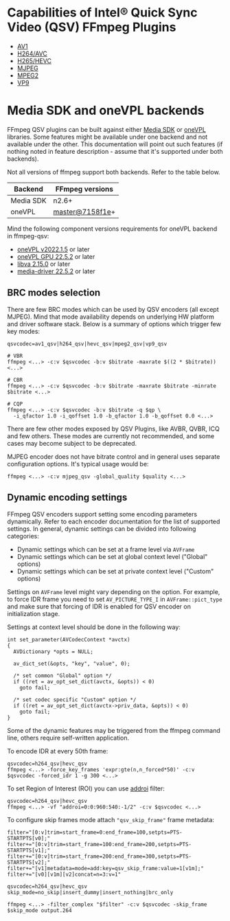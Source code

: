 # Capabilities of Intel® Quick Sync Video (QSV) FFmpeg Plugins

* [AV1](./av1.md)
* [H264/AVC](./h264.md)
* [H265/HEVC](./h265.md)
* [MJPEG](./mjpeg.md)
* [MPEG2](./mpeg2.md)
* [VP9](./vp9.md)

# Media SDK and oneVPL backends

FFmpeg QSV plugins can be built against either
  [Media SDK](https://github.com/Intel-Media-SDK/MediaSDK) or
  [oneVPL](https://github.com/oneapi-src/oneVPL) libraries.
Some features might be available under one backend and not available under the
other. This documentation will point out such features (if nothing noted in feature
description - assume that it's supported under both backends).

Not all versions of ffmpeg support both backends. Refer to the table below.

| Backend   | FFmpeg versions    |
| --------- | ------------------ |
| Media SDK | n2.6+              |
| oneVPL    | [master@7158f1e](https://github.com/FFmpeg/FFmpeg/commit/7158f1e)+ |

Mind the following component versions requirements for oneVPL backend in ffmpeg-qsv:

* [oneVPL v2022.1.5](https://github.com/oneapi-src/oneVPL/releases/tag/v2022.1.5) or later
* [oneVPL GPU 22.5.2](https://github.com/oneapi-src/oneVPL-intel-gpu/releases/tag/intel-onevpl-22.5.2) or later
* [libva 2.15.0](https://github.com/intel/libva/releases/tag/2.15.0) or later
* [media-driver 22.5.2](https://github.com/intel/media-driver/releases/tag/intel-media-22.5.2) or later

## BRC modes selection

There are few BRC modes which can be used by QSV encoders (all except MJPEG). Mind
that mode availability depends on underlying HW platform and driver software stack.
Below is a summary of options which trigger few key modes:

```
qsvcodec=av1_qsv|h264_qsv|hevc_qsv|mpeg2_qsv|vp9_qsv

# VBR
ffmpeg <...> -c:v $qsvcodec -b:v $bitrate -maxrate $((2 * $bitrate)) <...>

# CBR
ffmpeg <...> -c:v $qsvcodec -b:v $bitrate -maxrate $bitrate -minrate $bitrate <...>

# CQP
ffmpeg <...> -c:v $qsvcodec -b:v $bitrate -q $qp \
  -i_qfactor 1.0 -i_qoffset 1.0 -b_qfactor 1.0 -b_qoffset 0.0 <...>
```

There are few other modes exposed by QSV Plugins, like AVBR, QVBR, ICQ and few others.
These modes are currently not recommended, and some cases may become subject to be
deprecated.

MJPEG encoder does not have bitrate control and in general uses separate configuration
options. It's typical usage would be:

```
ffmpeg <...> -c:v mjpeg_qsv -global_quality $quality <...>
```

## Dynamic encoding settings

FFmpeg QSV encoders support setting some encoding parameters dynamically. Refer to each encoder
documentation for the list of supported settings. In general, dynamic settings сan be divided
into following categories:

* Dynamic settings which can be set at a frame level via `AVFrame`
* Dynamic settings which can be set at global context level ("Global" options)
* Dynamic settings which can be set at private context level ("Custom" options)

Settings on `AVFrame` level might vary depending on the option. For example, to force IDR
frame you need to set `AV_PICTURE_TYPE_I` in `AVFrame::pict_type` and make sure that forcing
of IDR is enabled for QSV encoder on initialization stage.

Settings at context level should be done in the following way:

```
int set_parameter(AVCodecContext *avctx)
{
  AVDictionary *opts = NULL;

  av_dict_set(&opts, "key", "value", 0);

  /* set common "Global" option */
  if ((ret = av_opt_set_dict(avctx, &opts)) < 0)
    goto fail;

  /* set codec specific "Custom" option */
  if ((ret = av_opt_set_dict(avctx->priv_data, &opts)) < 0)
    goto fail;
}
```

Some of the dynamic features may be triggered from the ffmpeg command line, others require
self-written application.

To encode IDR at every 50th frame:

    qsvcodec=h264_qsv|hevc_qsv
    ffmpeg <...> -force_key_frames 'expr:gte(n,n_forced*50)' -c:v $qsvcodec -forced_idr 1 -g 300 <...>

To set Region of Interest (ROI) you can use [addroi](https://ffmpeg.org/ffmpeg-filters.html#addroi) filter:

    qsvcodec=h264_qsv|hevc_qsv
    ffmpeg <...> -vf "addroi=0:0:960:540:-1/2" -c:v $qsvcodec <...>

To configure skip frames mode attach `"qsv_skip_frame"` frame metadata:

    filter="[0:v]trim=start_frame=0:end_frame=100,setpts=PTS-STARTPTS[v0];"
    filter+="[0:v]trim=start_frame=100:end_frame=200,setpts=PTS-STARTPTS[v1];"
    filter+="[0:v]trim=start_frame=200:end_frame=300,setpts=PTS-STARTPTS[v2];"
    filter+="[v1]metadata=mode=add:key=qsv_skip_frame:value=1[v1m];"
    filter+="[v0][v1m][v2]concat=n=3:v=1"

    qsvcodec=h264_qsv|hevc_qsv
    skip_mode=no_skip|insert_dummy|insert_nothing|brc_only

    ffmpeg <...> -filter_complex "$filter" -c:v $qsvcodec -skip_frame $skip_mode output.264

